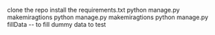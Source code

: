 clone the repo 
install the requirements.txt
python manage.py makemiragtions
python manage.py makemiragtions
python manage.py fillData  -- to fill dummy data to test
